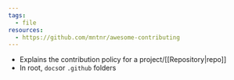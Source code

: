 ```yaml
---
tags:
  - file
resources:
  - https://github.com/mntnr/awesome-contributing
---
```

- Explains the contribution policy for a project/[[Repository|repo]]
- In root, `docs`or `.github` folders